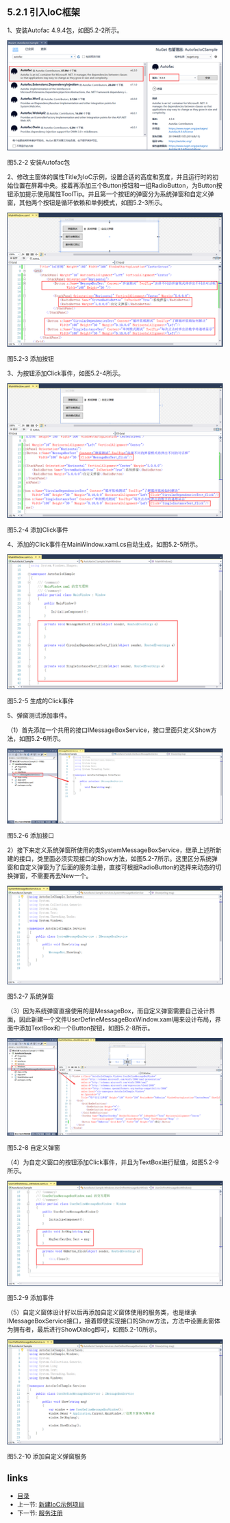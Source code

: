 ## 5.2.1 引入IoC框架

1、安装Autofac 4.9.4包，如图5.2-2所示。

![](images/5.2-2.png)

图5.2-2 安装Autofac包

2、修改主窗体的属性Title为IoC示例，设置合适的高度和宽度，并且运行时的初始位置在屏幕中央。接着再添加三个Button按钮和一组RadioButton，为Button按钮添加提示使用属性ToolTip。并且第一个按钮的弹窗分为系统弹窗和自定义弹窗，其他两个按钮是循环依赖和单例模式，如图5.2-3所示。

![](images/5.2-3.png)

图5.2-3 添加按钮

3、为按钮添加Click事件，如图5.2-4所示。

![](images/5.2-4.png)

图5.2-4 添加Click事件

4、添加的Click事件在MainWindow.xaml.cs自动生成，如图5.2-5所示。

![](images/5.2-5.png)

图5.2-5 生成的Click事件

5、弹窗测试添加事件。

（1）首先添加一个共用的接口IMessageBoxService，接口里面只定义Show方法，如图5.2-6所示。

![](images/5.2-6.png)

图5.2-6 添加接口

 2）接下来定义系统弹窗所使用的类SystemMessageBoxService，继承上述所新建的接口，类里面必须实现接口的Show方法，如图5.2-7所示。这里区分系统弹窗和自定义弹窗为了后面的服务注册，直接可根据RadioButton的选择来动态的切换弹窗，不需要再去New一个。

![](images/5.2-7.png)

图5.2-7 系统弹窗

（3）因为系统弹窗直接使用的是MessageBox，而自定义弹窗需要自己设计界面，因此新建一个文件UserDefineMessageBoxWindow.xaml用来设计布局，界面中添加TextBox和一个Button按钮，如图5.2-8所示。

![](images/5.2-8.png)

图5.2-8 自定义弹窗

（4）为自定义窗口的按钮添加Click事件，并且为TextBox进行赋值，如图5.2-9所示。

![](images/5.2-9.png)

图5.2-9 添加事件

（5）自定义窗体设计好以后再添加自定义窗体使用的服务类，也是继承IMessageBoxService接口，接着即使实现接口的Show方法，方法中设置此窗体为拥有者，最后进行ShowDialog即可，如图5.2-10所示。

![](images/5.2-10.png)

图5.2-10 添加自定义弹窗服务

## links
   * [目录](<preface.md>)
   * 上一节: [新建IoC示例项目](<05.2.0.md>)
   * 下一节: [服务注册](<05.2.2.md>)